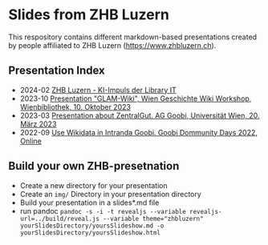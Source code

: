 # Slides from ZHB Luzern

This respository contains different markdown-based presentations created by people affiliated to ZHB Luzern (https://www.zhbluzern.ch).

## Presentation Index

* 2024-02 [ZHB Luzern - KI-Impuls der Library IT](2024_02_ZHB_LIT_KI-Impuls)
* 2023-10 [Presentation &#34;GLAM-Wiki&#34;, Wien Geschichte Wiki Workshop, Wienbibliothek, 10. Oktober 2023](2023_10_WGW_Workshop)
* 2023-03 [Presentation about ZentralGut. AG Goobi, Universität Wien, 20. März 2023](2023_03_AG_Goobi)
* 2022-09 [Use Wikidata in Intranda Goobi. Goobi Dommunity Days 2022, Online](2022_09_Goobi_Days_Wikidata)

## Build your own ZHB-presetnation

* Create a new directory for your presentation
* Create an `img/` Directory in your presentation directory
* Build your presentation in a slides*.md file
* run pandoc `pandoc -s -i -t revealjs --variable revealjs-url=../build/reveal.js --variable theme="zhbluzern" yourSlidesDirectory/yoursSlideshow.md -o yourSlidesDirectory/yoursSlideshow.html`
